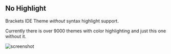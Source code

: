 No Highlight
------------
Brackets IDE Theme *without* syntax highlight support.


Currently there is over 9000 themes with color highlighting and just this one without it.

![screenshot](https://github.com/dnbard/no-highlight/blob/master/screenshots/screenshot.png?raw=true)